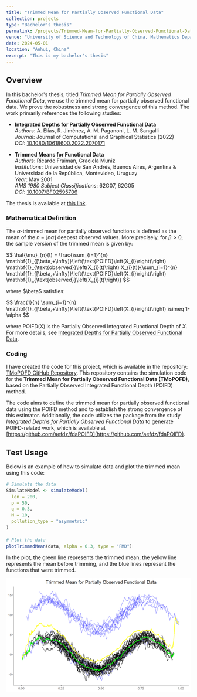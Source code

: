 ```yaml
---
title: "Trimmed Mean for Partially Observed Functional Data"
collection: projects
type: "Bachelor's thesis"
permalink: /projects/Trimmed-Mean-for-Partially-Observed-Functional-Data
venue: "University of Science and Technology of China, Mathematics Department"
date: 2024-05-01
location: "Anhui, China"
excerpt: "This is my bachelor's thesis"
---
```

## Overview

In this bachelor's thesis, titled *Trimmed Mean for Partially Observed Functional Data*, we use the trimmed mean for partially observed functional data. We prove the robustness and strong convergence of this method. The work primarily references the following studies:

- **Integrated Depths for Partially Observed Functional Data**  
  *Authors*: A. Elías, R. Jiménez, A. M. Paganoni, L. M. Sangalli  
  *Journal*: Journal of Computational and Graphical Statistics (2022)  
  *DOI*: [10.1080/10618600.2022.2070171](https://doi.org/10.1080/10618600.2022.2070171)

- **Trimmed Means for Functional Data**  
  *Authors*: Ricardo Fraiman, Graciela Muniz  
  *Institutions*: Universidad de San Andrés, Buenos Aires, Argentina & Universidad de la República, Montevideo, Uruguay  
  *Year*: May 2001  
  *AMS 1980 Subject Classifications*: 62G07, 62G05  
  *DOI*: [10.1007/BF02595706](https://doi.org/10.1007/BF02595706)

The thesis is available at [this link](https://arxiv.org/abs/2408.13062).

### Mathematical Definition

The $\alpha$-trimmed mean for partially observed functions is defined as the mean of the $n - \lfloor n\alpha \rfloor$ deepest observed values. More precisely, for $\beta > 0$, the sample version of the trimmed mean is given by:

<script type="text/javascript" async
    src="https://cdn.jsdelivr.net/npm/mathjax@3/es5/tex-mml-chtml.js">
  </script>
  <p>
    $$ \hat{\mu}_{n}(t) = \frac{\sum_{i=1}^{n} \mathbf{1}_{[\beta,+\infty)}\left(\text{POIFD}\left(X_{i}\right)\right) \mathbf{1}_{\text{observed}}\left(X_{i}(t)\right) X_{i}(t)}{\sum_{i=1}^{n} \mathbf{1}_{[\beta,+\infty)}\left(\text{POIFD}\left(X_{i}\right)\right) \mathbf{1}_{\text{observed}}\left(X_{i}(t)\right)} $$
  </p>
  <p>where $\beta$ satisfies:</p>
  <p>
    $$ \frac{1}{n} \sum_{i=1}^{n} \mathbf{1}_{[\beta,+\infty)}\left(\text{POIFD}\left(X_{i}\right)\right) \simeq 1-\alpha $$
  </p>

where POIFD(X) is the Partially Observed Integrated Functional Depth of $X$. For more details, see [Integrated Depths for Partially Observed Functional Data](https://doi.org/10.1080/10618600.2022.2070171).
### Coding

I have created the code for this project, which is available in the repository: [TMoPOFD GitHub Repository](https://github.com/Yixiao-Wang-Stats/TMoPOFD). This repository contains the simulation code for the **Trimmed Mean for Partially Observed Functional Data (TMoPOFD)**, based on the Partially Observed Integrated Functional Depth (POIFD) method.

The code aims to define the trimmed mean for partially observed functional data using the POIFD method and to establish the strong convergence of this estimator. Additionally, the code utilizes the package from the study *Integrated Depths for Partially Observed Functional Data* to generate POIFD-related work, which is available at [https://github.com/aefdz/fdaPOIFD](https://github.com/aefdz/fdaPOIFD).

## Test Usage

Below is an example of how to simulate data and plot the trimmed mean using this code:

```r
# Simulate the data
SimulateModel <- simulateModel(
  len = 200,
  p = 50,
  q = 0.3,
  M = 10,
  pollution_type = "asymmetric"
)

# Plot the data
plotTrimmedMean(data, alpha = 0.3, type = "FMD")
```
In the plot, the green line represents the trimmed mean, the yellow line represents the mean before trimming, and the blue lines represent the functions that were trimmed.

<img src="/images/trimmedmean.png" style="display: block; margin: auto;" />

